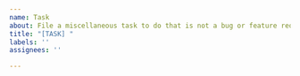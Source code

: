 ```yaml
---
name: Task
about: File a miscellaneous task to do that is not a bug or feature request
title: "[TASK] "
labels: ''
assignees: ''

---
```


<!--
  NOTE: GitHub doesn't allow uploading the file with unsupported extension, e.g. .adm. You would need to either 1) pack into a ZIP file or 2) add a fake extension
  -->